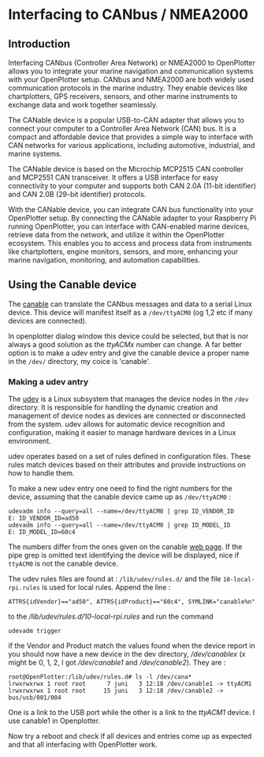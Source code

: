 # Interfacing to CANbus / NMEA2000

## Introduction
Interfacing CANbus (Controller Area Network) or NMEA2000 to
OpenPlotter allows you to integrate your marine navigation and
communication systems with your OpenPlotter setup. CANbus and NMEA2000
are both widely used communication protocols in the marine
industry. They enable devices like chartplotters, GPS receivers,
sensors, and other marine instruments to exchange data and work
together seamlessly.

The CANable device is a popular USB-to-CAN adapter that allows you to
connect your computer to a Controller Area Network (CAN) bus. It is a
compact and affordable device that provides a simple way to interface
with CAN networks for various applications, including automotive,
industrial, and marine systems.

The CANable device is based on the Microchip MCP2515 CAN controller
and MCP2551 CAN transceiver. It offers a USB interface for easy
connectivity to your computer and supports both CAN 2.0A (11-bit
identifier) and CAN 2.0B (29-bit identifier) protocols.

With the CANable device, you can integrate CAN bus functionality into
your OpenPlotter setup. By connecting the CANable adapter to your
Raspberry Pi running OpenPlotter, you can interface with CAN-enabled
marine devices, retrieve data from the network, and utilize it within
the OpenPlotter ecosystem. This enables you to access and process data
from instruments like chartplotters, engine monitors, sensors, and
more, enhancing your marine navigation, monitoring, and automation
capabilities.


## Using the Canable device

The [canable](https://canable.io/) can translate the CANbus messages and data to a serial Linux device. 
This device will manifest itself as a ```/dev/ttyACM0``` (og 1,2 etc if many devices are connected). 

In openplotter dialog window this device could be selected, but that is nor always a good solution as the 
*ttyACMx* number can change. A far better option is to make a udev entry and give the canable device a 
proper name in the ```/dev/``` directory, my coice is 'canable'.

### Making a udev antry
The [udev](https://en.wikipedia.org/wiki/Udev) is a Linux subsystem
that manages the device nodes in the ```/dev``` directory. It is
responsible for handling the dynamic creation and management of device
nodes as devices are connected or disconnected from the system. udev
allows for automatic device recognition and configuration, making it
easier to manage hardware devices in a Linux environment.

udev operates based on a set of rules defined in configuration
files. These rules match devices based on their attributes and provide
instructions on how to handle them.

To make a new udev entry one need to find the right numbers for the device,
assuming that the canable device came up as ```/dev/ttyACM0``` :
```
udevadm info --query=all --name=/dev/ttyACM0 | grep ID_VENDOR_ID 
E: ID_VENDOR_ID=ad50
udevadm info --query=all --name=/dev/ttyACM0 | grep ID_MODEL_ID
E: ID_MODEL_ID=60c4
```
The numbers differ from the ones given on the canable [web page](https://canable.io/updater/udev.html).
If the pipe grep is omitted text identifying the device will be displayed, nice if ```ttyACM0``` is not 
the canable device.

The udev rules files are found at : ```/lib/udev/rules.d/``` and the file 
```10-local-rpi.rules``` is used for  local rules. Append the line :
```
ATTRS{idVendor}=="ad50", ATTRS{idProduct}=="60c4", SYMLINK="canable%n"
```
to the */lib/udev/rules.d/10-local-rpi.rules* and run the command
```
udevadm trigger
```
if the Vendor and Product match the values found when the device report in you should now have
a new device in the dev directory, */dev/canablex* (x might be 0, 1, 2, I got */dev/canable1* and */dev/canable2*).
They are :
```
root@OpenPlotter:/lib/udev/rules.d# ls -l /dev/cana*
lrwxrwxrwx 1 root root      7 juni   3 12:18 /dev/canable1 -> ttyACM1
lrwxrwxrwx 1 root root     15 juni   3 12:18 /dev/canable2 -> bus/usb/001/004
```
One is a link to the USB port while the other is a link to the *ttyACM1* device. I use canable1 in 
Openplotter.

Now try a reboot and check if all devices and entries come up as expected and that all interfacing
with OpenPlotter work.




